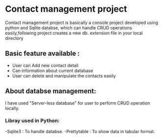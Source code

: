 # Contact management project

Contact management project is basically a console project developed using python and Sqlite databse,
which can handle CRUD operations easily,following project creates a new db. extension file in your local directory

## Basic feature available :
- User can Add new contact detail
- Can information about current database
- User can delete and manipulate the contacts easily

## About databse management:
I have used "Server-less database" for user to perform CRUD operation locally.

### Libray used in Python:
-Sqlite3 : To handle databse.
-Prettytable : To show data in tabular format. 
